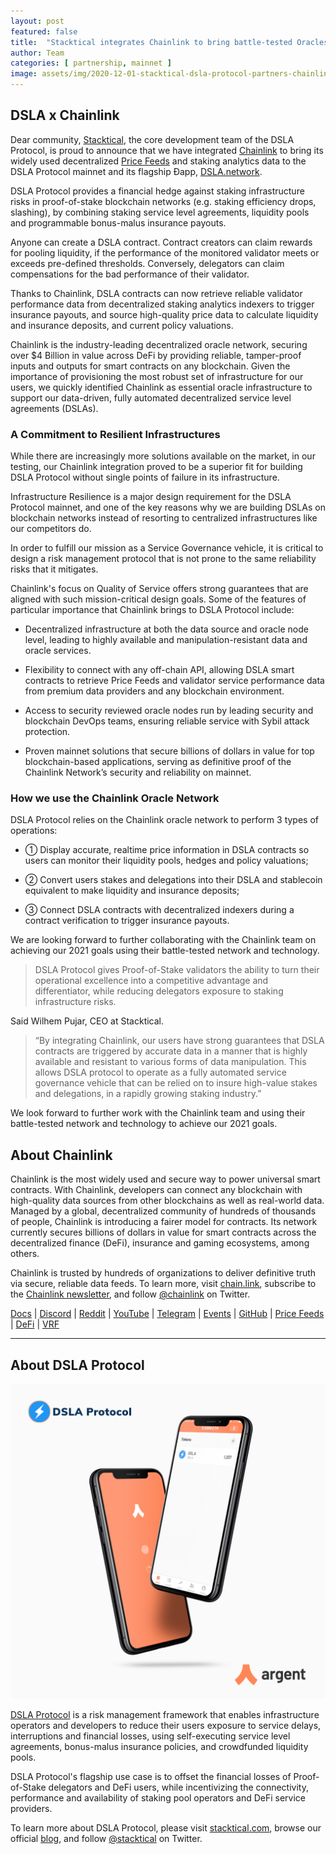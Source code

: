 ```yaml
---
layout: post
featured: false
title:  "Stacktical integrates Chainlink to bring battle-tested Oracles to the DSLA Protocol Mainnet"
author: Team
categories: [ partnership, mainnet ]
image: assets/img/2020-12-01-stacktical-dsla-protocol-partners-chainlink-oracle-blockchain-cryptocurrency-defi-bis.jpg
---
```


## DSLA x Chainlink

Dear community, [Stacktical](https://stacktical.com/), the core development team of the DSLA Protocol, is proud to announce that we have integrated [Chainlink](https://chain.link/) to bring its widely used decentralized [Price Feeds](https://feeds.chain.link/) and staking analytics data to the DSLA Protocol mainnet and its flagship Ðapp, [DSLA.network](https://dsla.network/).
 
DSLA Protocol provides a financial hedge against staking infrastructure risks in proof-of-stake blockchain networks (e.g. staking efficiency drops, slashing), by combining staking service level agreements, liquidity pools and programmable bonus-malus insurance payouts.

Anyone can create a DSLA contract. Contract creators can claim rewards for pooling liquidity, if the performance of the monitored validator meets or exceeds pre-defined thresholds. Conversely, delegators can claim compensations for the bad performance of their validator.

Thanks to Chainlink, DSLA contracts can now retrieve reliable validator performance data from decentralized staking analytics indexers to trigger insurance payouts, and source high-quality price data to calculate liquidity and insurance deposits, and current policy valuations.

Chainlink is the industry-leading decentralized oracle network, securing over $4 Billion in value across DeFi by providing reliable, tamper-proof inputs and outputs for smart contracts on any blockchain. Given the importance of provisioning the most robust set of infrastructure for our users, we quickly identified Chainlink as essential oracle infrastructure to support our data-driven, fully automated decentralized service level agreements (DSLAs).

### A Commitment to Resilient Infrastructures

While there are increasingly more solutions available on the market, in our testing, our Chainlink integration proved to be a superior fit for building DSLA Protocol without single points of failure in its infrastructure.

Infrastructure Resilience is a major design requirement for the DSLA Protocol mainnet, and one of the key reasons why we are building DSLAs on blockchain networks instead of resorting to centralized infrastructures like our competitors do.

In order to fulfill our mission as a Service Governance vehicle, it is critical to design a risk management protocol that is not prone to the same reliability risks that it mitigates.

Chainlink's focus on Quality of Service offers strong guarantees that are aligned with such mission-critical design goals. Some of the features of particular importance that Chainlink brings to DSLA Protocol include:  

* Decentralized infrastructure at both the data source and oracle node level, leading to highly available and manipulation-resistant data and oracle services.

* Flexibility to connect with any off-chain API, allowing DSLA smart contracts to retrieve Price Feeds and validator service performance data from premium data providers and any blockchain environment.

* Access to security reviewed oracle nodes run by leading security and blockchain DevOps teams, ensuring reliable service with Sybil attack protection.

* Proven mainnet solutions that secure billions of dollars in value for top blockchain-based applications, serving as definitive proof of the Chainlink Network’s security and reliability on mainnet.

### How we use the Chainlink Oracle Network

DSLA Protocol relies on the Chainlink oracle network to perform 3 types of operations:  

* ① Display accurate, realtime price information in DSLA contracts so users can monitor their liquidity pools, hedges and policy valuations;

* ② Convert users stakes and delegations into their DSLA and stablecoin equivalent to make liquidity and insurance deposits;

* ③ Connect DSLA contracts with decentralized indexers during a contract verification to trigger insurance payouts.

We are looking forward to further collaborating with the Chainlink team on achieving our 2021 goals using their battle-tested network and technology.

> DSLA Protocol gives Proof-of-Stake validators the ability to turn their operational excellence into a competitive advantage and differentiator, while reducing delegators exposure to staking infrastructure risks. 

Said Wilhem Pujar, CEO at Stacktical.

> “By integrating Chainlink, our users have strong guarantees that DSLA contracts are triggered by accurate data in a manner that is highly available and resistant to various forms of data manipulation. This allows DSLA protocol to operate as a fully automated service governance vehicle that can be relied on to insure high-value stakes and delegations, in a rapidly growing staking industry.”

We look forward to further work with the Chainlink team and using their battle-tested network and technology to achieve our 2021 goals.

## About Chainlink

Chainlink is the most widely used and secure way to power universal smart contracts. With Chainlink, developers can connect any blockchain with high-quality data sources from other blockchains as well as real-world data. Managed by a global, decentralized community of hundreds of thousands of people, Chainlink is introducing a fairer model for contracts. Its network currently secures billions of dollars in value for smart contracts across the decentralized finance (DeFi), insurance and gaming ecosystems, among others.

Chainlink is trusted by hundreds of organizations to deliver definitive truth via secure, reliable data feeds. To learn more, visit [chain.link](https://chain.link/), subscribe to the [Chainlink newsletter](https://chn.lk/newsletter), and follow [@chainlink](http://www.twitter.com/chainlink) on Twitter.


[Docs](https://docs.chain.link/docs/getting-started) | [Discord](https://discordapp.com/invite/aSK4zew) | [Reddit](https://www.reddit.com/r/Chainlink/) | [YouTube](https://www.youtube.com/channel/UCnjkrlqaWEBSnKZQ71gdyFA) | [Telegram](https://t.me/chainlinkofficial) | [Events](https://blog.chain.link/tag/events/) | [GitHub](https://github.com/smartcontractkit/chainlink) | [Price Feeds](https://feeds.chain.link/) | [DeFi](https://www.chain.link/solutions/defi) | [VRF](https://chain.link/solutions/chainlink-vrf)

___


## About DSLA Protocol

[![DSLA Token, now on Argent wallet](/assets/img/2020-08-26-dsla-token-available-on-Argent-keyless-wallet-screenshot.jpg)](https://stacktical.com)

[DSLA Protocol](https://stacktical.com) is a risk management framework that enables infrastructure operators and developers to reduce their users exposure to service delays, interruptions and financial losses, using self-executing service level agreements, bonus-malus insurance policies, and crowdfunded liquidity pools.

DSLA Protocol's flagship use case is to offset the financial losses of Proof-of-Stake delegators and DeFi users, while incentivizing the connectivity, performance and availability of staking pool operators and DeFi service providers.

To learn more about DSLA Protocol, please visit [stacktical.com](https://stacktical.com), browse our official [blog](https://blog.stacktical.com), and follow [@stacktical](https://twitter.com/Stacktical) on Twitter.